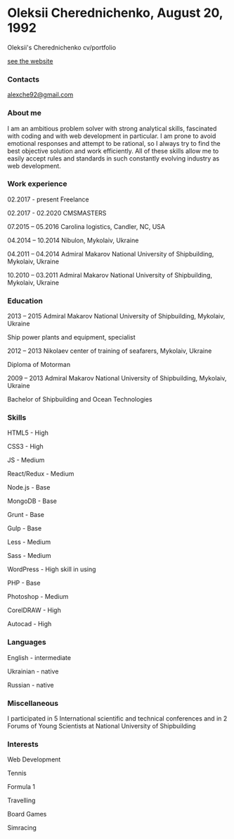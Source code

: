# Oleksii Cherednichenko, August 20, 1992
Oleksii's Cherednichenko cv/portfolio

[see the website](https://seruf-che.github.io/cv-portfolio/)

### Contacts
alexche92@gmail.com

### About me
I am an ambitious problem solver with strong analytical skills, fascinated with coding and with web development in particular. I am prone to avoid emotional responses and attempt to be rational, so I always try to find the best objective solution and work efficiently. All of these skills allow me to easily accept rules and standards in such constantly evolving industry as web development.

### Work experience
02.2017 - present Freelance

02.2017 - 02.2020 CMSMASTERS

07.2015 – 05.2016 Carolina logistics, Candler, NC, USA

04.2014 – 10.2014 Nibulon, Mykolaiv, Ukraine

04.2011 – 04.2014 Admiral Makarov National University of Shipbuilding, Mykolaiv, Ukraine

10.2010 – 03.2011 Admiral Makarov National University of Shipbuilding, Mykolaiv, Ukraine


### Education
2013 – 2015 Admiral Makarov National University of Shipbuilding, Mykolaiv, Ukraine

Ship power plants and equipment, specialist


2012 – 2013 Nikolaev center of training of seafarers, Mykolaiv, Ukraine

Diploma of Motorman


2009 – 2013 Admiral Makarov National University of Shipbuilding, Mykolaiv, Ukraine

Bachelor of Shipbuilding and Ocean Technologies

### Skills
HTML5 - High

CSS3 - High

JS - Medium

React/Redux - Medium

Node.js - Base

MongoDB - Base

Grunt - Base

Gulp - Base

Less - Medium

Sass - Medium

WordPress - High skill in using

PHP - Base

Photoshop - Medium

CorelDRAW - High

Autocad - High

### Languages
English - intermediate

Ukrainian - native

Russian - native


### Miscellaneous
I participated in 5 International scientific and technical conferences and in 2 Forums of Young Scientists at National University of Shipbuilding

### Interests
Web Development

Tennis

Formula 1

Travelling

Board Games

Simracing